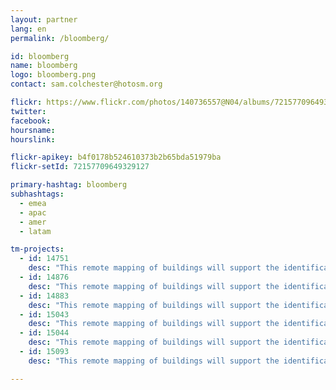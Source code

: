```yaml
---
layout: partner
lang: en
permalink: /bloomberg/

id: bloomberg
name: bloomberg
logo: bloomberg.png
contact: sam.colchester@hotosm.org

flickr: https://www.flickr.com/photos/140736557@N04/albums/72157709649329127
twitter: 
facebook: 
hoursname:
hourslink:

flickr-apikey: b4f0178b524610373b2b65bda51979ba
flickr-setId: 72157709649329127

primary-hashtag: bloomberg
subhashtags:
  - emea
  - apac
  - amer
  - latam

tm-projects:
  - id: 14751
    desc: "This remote mapping of buildings will support the identification and characterization of settlements, as well as the implementation of planned activities and largely the generation of data for humanitarian activities."
  - id: 14876
    desc: "This remote mapping of buildings will support the identification and characterization of settlements, as well as the implementation of planned activities and largely the generation of data for humanitarian activities."
  - id: 14883
    desc: "This remote mapping of buildings will support the identification and characterization of settlements, as well as the implementation of planned activities and largely the generation of data for humanitarian activities."
  - id: 15043
    desc: "This remote mapping of buildings will support the identification and characterization of settlements, as well as the implementation of planned activities and largely the generation of data for humanitarian activities."
  - id: 15044
    desc: "This remote mapping of buildings will support the identification and characterization of settlements, as well as the implementation of planned activities and largely the generation of data for humanitarian activities."
  - id: 15093
    desc: "This remote mapping of buildings will support the identification and characterization of settlements, as well as the implementation of planned activities and largely the generation of data for humanitarian activities."

---
```

